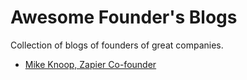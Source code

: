 # Awesome Founder's Blogs

Collection of blogs of founders of great companies.

* [Mike Knoop, Zapier Co-founder](https://mikeknoop.com/)
